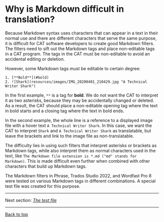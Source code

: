 # Why is Markdown difficult in translation?

Because Markdown syntax uses characters that can appear in a text in their normal use and there are different characters that serve the same purpose, it is difficult for CAT software developers to create good Markdown filters. The filters need to sift out the Markdown tags and place non-editable tags in a CAT program. The tags in the CAT must be non-editable to avoid an accidental editing or deletion.

However, some Markdown tags must be editable to certain degree:
```
1. [**Bold**](#bold)
2. ![Shark](resources/images/IMG_20200401_210429.jpg "A Technical Writer Shark")
```
In the first example, `**` is a tag for **bold**. We do not want the CAT to interpret it as two asterisks, because they may be accidentally changed or deleted. As a result, the CAT should place a non-editable opening tag where the text in bold starts and a closing tag where the text in bold ends.

In the second example, the whole line is a reference to a displayed image file with a hover text `A Technical Writer Shark`. In this case, we want the CAT to interpret `Shark` and `A Technical Writer Shark` as translatable, but leave the brackets and link to the image file as non-translatable.

The difficulty lies in using such filters that interpret asterisks or brackets as Markdown tags, while also interpret them as normal characters used in the text, like `The Markdown file extension is *.md ("md" stands for Markdown)`. This is made difficult even further when combined with other characters that build up Markdown tags.

The Markdown filters in Phrase, Trados Studio 2022, and Wordfast Pro 8 were tested on various Markdown tags in different combinations. A special test file was created for this purpose.

---

Next section: [*The test file*](ref-test-file.md)

---

[Back to top](#why-is-markdown-difficult-in-translation&#63;)



